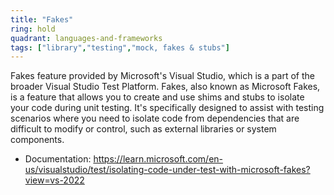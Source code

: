 ```yaml
---
title: "Fakes"
ring: hold
quadrant: languages-and-frameworks
tags: ["library","testing","mock, fakes & stubs"]
--- 
```

Fakes feature provided by Microsoft's Visual Studio, which is a part of the broader Visual Studio Test Platform. Fakes, also known as Microsoft Fakes, is a feature that allows you to create and use shims and stubs to isolate your code during unit testing. It's specifically designed to assist with testing scenarios where you need to isolate code from dependencies that are difficult to modify or control, such as external libraries or system components.

- Documentation: https://learn.microsoft.com/en-us/visualstudio/test/isolating-code-under-test-with-microsoft-fakes?view=vs-2022
